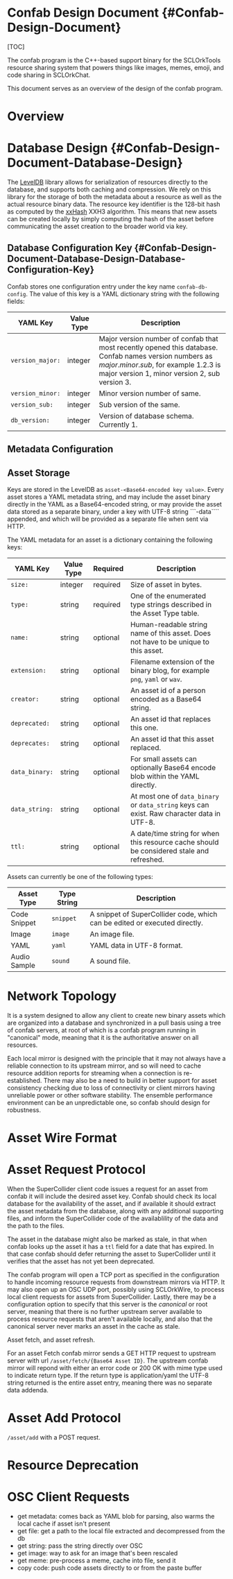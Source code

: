 # Confab Design Document {#Confab-Design-Document}

[TOC]

The confab program is the C++-based support binary for the SCLOrkTools resource sharing system that powers things like
images, memes, emoji, and code sharing in SCLOrkChat.

This document serves as an overview of the design of the confab program.

# Overview

# Database Design {#Confab-Design-Document-Database-Design}

The [LevelDB](https://github.com/google/leveldb) library allows for serialization of resources directly to the database,
and supports both caching and compression. We rely on this library for the storage of both the metadata about a resource
as well as the actual resource binary data. The resource key identifier is the 128-bit hash as computed by the
[xxHash](https://github.com/Cyan4973/xxHash) XXH3 algorithm. This means that new assets can be created locally by
simply computing the hash of the asset before communicating the asset creation to the broader world via key.

## Database Configuration Key {#Confab-Design-Document-Database-Design-Database-Configuration-Key}

Confab stores one configuration entry under the key name ```confab-db-config```. The value of this key is a YAML
dictionary string with the following fields:

YAML Key             | Value Type | Description
---------------------|------------|------------
```version_major:``` | integer    | Major version number of confab that most recently opened this database. Confab names version numbers as *major*.*minor*.*sub*, for example 1.2.3 is major version 1, minor version 2, sub version 3.
```version_minor:``` | integer    | Minor version number of same.
```version_sub:```   | integer    | Sub version of the same.
```db_version:```    | integer    | Version of database schema. Currently 1.

## Metadata Configuration

## Asset Storage

Keys are stored in the LevelDB as ```asset-<Base64-encoded key value>```. Every asset stores a YAML metadata string,
and may include the asset binary directly in the YAML as a Base64-encoded string, or may provide the asset data
stored as a separate binary, under a key with UTF-8 string ```-data```` appended, and which will be provided as a
separate file when sent via HTTP.

The YAML metadata for an asset is a dictionary containing the following keys:

YAML Key           | Value Type | Required | Description
-------------------|------------|----------|------------
```size:```        | integer    | required | Size of asset in bytes.
```type:```        | string     | required | One of the enumerated type strings described in the Asset Type table.
```name:```        | string     | optional | Human-readable string name of this asset. Does not have to be unique to this asset.
```extension:```   | string     | optional | Filename extension of the binary blog, for example ```png```, ```yaml``` or ```wav```.
```creator:```     | string     | optional | An asset id of a person encoded as a Base64 string.
```deprecated:```  | string     | optional | An asset id that replaces this one.
```deprecates:```  | string     | optional | An asset id that this asset replaced.
```data_binary:``` | string     | optional | For small assets can optionally Base64 encode blob within the YAML directly.
```data_string:``` | string     | optional | At most one of ```data_binary``` or ```data_string``` keys can exist. Raw character data in UTF-8.
```ttl:```         | string     | optional | A date/time string for when this resource cache should be considered stale and refreshed.

Assets can currently be one of the following types:

Asset Type   | Type String   | Description
-------------|---------------|------------
Code Snippet | ```snippet``` | A snippet of SuperCollider code, which can be edited or executed directly.
Image        | ```image```   | An image file.
YAML         | ```yaml```    | YAML data in UTF-8 format.
Audio Sample | ```sound```   | A sound file.

# Network Topology

It is a system designed to allow any client to create new binary assets which are organized into a database and
synchronized in a pull basis using a tree of confab servers, at root of which is a confab program running in "canonical"
mode, meaning that it is the authoritative answer on all resources.

Each local mirror is designed with the principle that it may not always have a reliable connection to its upstream
mirror, and so will need to cache resource addition reports for streaming when a connection is re-established. There
may also be a need to build in better support for asset consistency checking due to loss of connectivity or client
mirrors having unreliable power or other software stability. The ensemble performance environment can be an
unpredictable one, so confab should design for robustness.

# Asset Wire Format


# Asset Request Protocol

When the SuperCollider client code issues a request for an asset from confab it will include the desired asset key. Confab
should check its local database for the availability of the asset, and if available it should extract the asset metadata from
the database, along with any additional supporting files, and inform the SuperCollider code of the availablility of the data
and the path to the files.

The asset in the database might also be marked as stale, in that when confab looks up the asset it
has a ```ttl``` field for a date that has expired. In that case confab should defer returning the asset to SuperCollider until
it verifies that the asset has not yet been deprecated.

The confab program will open a TCP port as specified in the configuration to handle incoming resource requests from
downstream mirrors via HTTP. It may also open up an OSC UDP port, possibly using SCLOrkWire, to process local client requests
for assets from SuperCollider. Lastly, there may be a configuration option to specify that this server is the
*canonical* or root server, meaning that there is no further upstream server available to process resource requests that
aren't available locally, and also that the canonical server never marks an asset in the cache as stale.

Asset fetch, and asset refresh.

For an asset Fetch confab mirror sends a GET HTTP request to upstream server with url ```/asset/fetch/{Base64 Asset ID}```. The
upstream confab mirror will repond with either an error code or 200 OK with mime type used to indicate return type. If
the return type is application/yaml the UTF-8 string returned is the entire asset entry, meaning there was no separate
data addenda.

# Asset Add Protocol

```/asset/add``` with a POST request.

# Resource Deprecation

# OSC Client Requests

- get metadata: comes back as YAML blob for parsing, also warms the local cache if asset isn't present
- get file: get a path to the local file extracted and decompressed from the db
- get string: pass the string directly over OSC
- get image: way to ask for an image that's been rescaled
- get meme: pre-process a meme, cache into file, send it
- copy code: push code assets directly to or from the paste buffer

